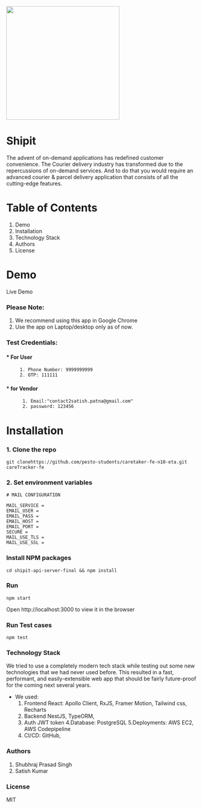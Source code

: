 

<img src="https://user-images.githubusercontent.com/32466035/155830419-4da3cf55-ff07-43cf-be72-52761de49c81.png" width="300" height="300">

# Shipit

The advent of on-demand applications has redefined customer convenience. The Courier
delivery industry has transformed due to the repercussions of on-demand services. And to do
that you would require an advanced courier & parcel delivery application that consists of all the
cutting-edge features.


# Table of Contents
1. Demo
2. Installation
3. Technology Stack
4. Authors
5. License

# Demo
Live Demo

### Please Note:
 1. We recommend using this app in Google Chrome 
 2. Use the app on Laptop/desktop only as of now.

### Test Credentials:
   #### * For User
         1. Phone Number: 9999999999
         2. OTP: 111111
   #### * for Vendor
          1. Email:"contact2satish.patna@gmail.com"
          2. password: 123456

# Installation
### 1. Clone the repo
```git clonehttps://github.com/pesto-students/caretaker-fe-n10-eta.git careTracker-fe```
### 2. Set environment variables
```
# MAIL CONFIGURATION

MAIL_SERVICE = 
EMAIL_USER =
EMAIL_PASS = 
EMAIL_HOST = 
EMAIL_PORT = 
SECURE = 
MAIL_USE_TLS = 
MAIL_USE_SSL = 
```

### Install NPM packages

```cd shipit-api-server-final && npm install```

### Run
```npm start```

Open http://localhost:3000 to view it in the browser

### Run Test cases

```npm test```

### Technology Stack
We tried to use a completely modern tech stack while testing out some new technologies that we had never used before. This resulted in a fast, performant, and easily-extensible web app that should be fairly future-proof for the coming next several years. 
* We used:
     1. Frontend React: Apollo Client, RxJS, Framer Motion, Tailwind css, Recharts
     2. Backend NestJS, TypeORM,
     3. Auth JWT token
     4.Database: PostgreSQL
     5.Deployments: AWS EC2, AWS Codepipeline
     6. CI/CD: GitHub, 

### Authors
 1. Shubhraj Prasad Singh
 2. Satish Kumar

### License
MIT

